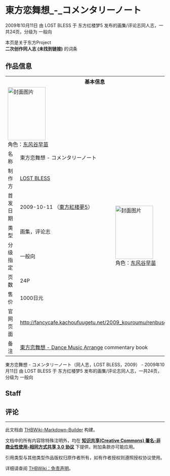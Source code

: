 # 東方恋舞想_-_コメンタリーノート

<!-- source html: G:\repos\THBWiki-Markdown-Builder\THBWikiMarkdown\Temp\main\3\30\ns0%3A%E6%9D%B1%E6%96%B9%E6%81%8B%E8%88%9E%E6%83%B3_-_%E3%82%B3%E3%83%A1%E3%83%B3%E3%82%BF%E3%83%AA%E3%83%BC%E3%83%8E%E3%83%BC%E3%83%88.html -->

2009年10月11日 由 LOST BLESS 于 东方红楼梦5 发布的画集/评论志同人志，一共24页，分级为 一般向

本页是关于东方Project  
 **二次创作同人志 (未找到链接)** 的词条

## 作品信息

<table><tbody><tr><th colspan="3">基本信息</th></tr><tr><td class="cover-artwork-mobile" colspan="2"><a href="./文件-東方恋舞想_-_コメンタリーノート封面.jpg.md" class="image" title="封面图片"><img alt="封面图片" src="https://upload.thwiki.cc/thumb/7/70/%E6%9D%B1%E6%96%B9%E6%81%8B%E8%88%9E%E6%83%B3_-_%E3%82%B3%E3%83%A1%E3%83%B3%E3%82%BF%E3%83%AA%E3%83%BC%E3%83%8E%E3%83%BC%E3%83%88%E5%B0%81%E9%9D%A2.jpg/119px-%E6%9D%B1%E6%96%B9%E6%81%8B%E8%88%9E%E6%83%B3_-_%E3%82%B3%E3%83%A1%E3%83%B3%E3%82%BF%E3%83%AA%E3%83%BC%E3%83%8E%E3%83%BC%E3%83%88%E5%B0%81%E9%9D%A2.jpg" decoding="async" loading="lazy" width="119" height="168" srcset="https://upload.thwiki.cc/thumb/7/70/%E6%9D%B1%E6%96%B9%E6%81%8B%E8%88%9E%E6%83%B3_-_%E3%82%B3%E3%83%A1%E3%83%B3%E3%82%BF%E3%83%AA%E3%83%BC%E3%83%8E%E3%83%BC%E3%83%88%E5%B0%81%E9%9D%A2.jpg/179px-%E6%9D%B1%E6%96%B9%E6%81%8B%E8%88%9E%E6%83%B3_-_%E3%82%B3%E3%83%A1%E3%83%B3%E3%82%BF%E3%83%AA%E3%83%BC%E3%83%8E%E3%83%BC%E3%83%88%E5%B0%81%E9%9D%A2.jpg 1.5x, https://upload.thwiki.cc/thumb/7/70/%E6%9D%B1%E6%96%B9%E6%81%8B%E8%88%9E%E6%83%B3_-_%E3%82%B3%E3%83%A1%E3%83%B3%E3%82%BF%E3%83%AA%E3%83%BC%E3%83%8E%E3%83%BC%E3%83%88%E5%B0%81%E9%9D%A2.jpg/238px-%E6%9D%B1%E6%96%B9%E6%81%8B%E8%88%9E%E6%83%B3_-_%E3%82%B3%E3%83%A1%E3%83%B3%E3%82%BF%E3%83%AA%E3%83%BC%E3%83%8E%E3%83%BC%E3%83%88%E5%B0%81%E9%9D%A2.jpg 2x" data-file-width="1864" data-file-height="2629"></a><div class="cover-char">角色：<a href="./东风谷早苗.md" title="东风谷早苗">东风谷早苗</a></div></td>
</tr><tr><td class="label">名称</td><td colspan="2"> 東方恋舞想 - コメンタリーノート </td></tr><tr><td class="label">制作方</td><td><a href="./LOST_BLESS.md" title="LOST BLESS">LOST BLESS</a></td><td class="cover-artwork" rowspan="6" style="min-width:168px;"><a href="./文件-東方恋舞想_-_コメンタリーノート封面.jpg.md" class="image" title="封面图片"><img alt="封面图片" src="https://upload.thwiki.cc/thumb/7/70/%E6%9D%B1%E6%96%B9%E6%81%8B%E8%88%9E%E6%83%B3_-_%E3%82%B3%E3%83%A1%E3%83%B3%E3%82%BF%E3%83%AA%E3%83%BC%E3%83%8E%E3%83%BC%E3%83%88%E5%B0%81%E9%9D%A2.jpg/119px-%E6%9D%B1%E6%96%B9%E6%81%8B%E8%88%9E%E6%83%B3_-_%E3%82%B3%E3%83%A1%E3%83%B3%E3%82%BF%E3%83%AA%E3%83%BC%E3%83%8E%E3%83%BC%E3%83%88%E5%B0%81%E9%9D%A2.jpg" decoding="async" loading="lazy" width="119" height="168" srcset="https://upload.thwiki.cc/thumb/7/70/%E6%9D%B1%E6%96%B9%E6%81%8B%E8%88%9E%E6%83%B3_-_%E3%82%B3%E3%83%A1%E3%83%B3%E3%82%BF%E3%83%AA%E3%83%BC%E3%83%8E%E3%83%BC%E3%83%88%E5%B0%81%E9%9D%A2.jpg/179px-%E6%9D%B1%E6%96%B9%E6%81%8B%E8%88%9E%E6%83%B3_-_%E3%82%B3%E3%83%A1%E3%83%B3%E3%82%BF%E3%83%AA%E3%83%BC%E3%83%8E%E3%83%BC%E3%83%88%E5%B0%81%E9%9D%A2.jpg 1.5x, https://upload.thwiki.cc/thumb/7/70/%E6%9D%B1%E6%96%B9%E6%81%8B%E8%88%9E%E6%83%B3_-_%E3%82%B3%E3%83%A1%E3%83%B3%E3%82%BF%E3%83%AA%E3%83%BC%E3%83%8E%E3%83%BC%E3%83%88%E5%B0%81%E9%9D%A2.jpg/238px-%E6%9D%B1%E6%96%B9%E6%81%8B%E8%88%9E%E6%83%B3_-_%E3%82%B3%E3%83%A1%E3%83%B3%E3%82%BF%E3%83%AA%E3%83%BC%E3%83%8E%E3%83%BC%E3%83%88%E5%B0%81%E9%9D%A2.jpg 2x" data-file-width="1864" data-file-height="2629"></a><div class="cover-char">角色：<a href="./东风谷早苗.md" title="东风谷早苗">东风谷早苗</a></div></td>
</tr><tr><td class="label">首发日期</td><td>2009-10-11&#160;（<a href="/展会作品列表?e=%E4%B8%9C%E6%96%B9%E7%BA%A2%E6%A5%BC%E6%A2%A6%235">東方紅楼夢5</a>）</td></tr><tr><td class="label">类型</td><td>画集，评论志</td></tr><tr><td class="label">分级指定</td><td>一般向</td></tr><tr><td class="label">页数</td><td>24P</td></tr><tr><td class="label">售价</td><td>1000日元</td></tr>
<tr><td class="label">官网页面</td><td colspan="2"><a rel="nofollow" class="external free" href="http://fancycafe.kachoufuugetu.net/2009_kouroumu/renbusou.html">http://fancycafe.kachoufuugetu.net/2009_kouroumu/renbusou.html</a></td></tr><tr><td class="label">备注</td><td colspan="2"><a href="./東方恋舞想_-_Dance_Music_Arrange.md" title="東方恋舞想 - Dance Music Arrange">東方恋舞想 - Dance Music Arrange</a> commentary book</td></tr></tbody></table>

東方恋舞想 - コメンタリーノート（同人志，LOST BLESS，2009） - 2009年10月11日 由 LOST BLESS 于 东方红楼梦5 发布的画集/评论志同人志，一共24页，分级为 一般向

## Staff

## 评论




---

此文档由 [THBWiki-Markdown-Builder](https://github.com/Delsin-Yu/THBWiki-Markdown-Builder) 构建。

文档中的所有内容除特殊注明外，均在 [**知识共享(Creative Commons) 署名-非商业性使用-相同方式共享 3.0 协议**](https://creativecommons.org/licenses/by-sa/3.0/deed.zh-hans) 下提供，附加条款亦可能应用。

引用类型与其他类型作品版权归原作者所有，如有作者授权则遵照授权协议使用。

详细请查阅 [THBWiki：免责声明](https://thbwiki.cc/THBWiki:%E5%85%8D%E8%B4%A3%E5%A3%B0%E6%98%8E)。

